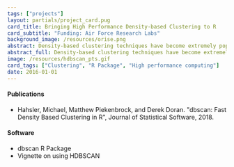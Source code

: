 ```yaml
---
tags: ["projects"]
layout: partials/project_card.pug
card_title: Bringing High Performance Density-based Clustering to R
card_subtitle: "Funding: Air Force Research Labs"
background_image: /resources/orise.png
abstract: Density-based clustering techniques have become extremely popular in the past decade. It's often conjectured that the reason for the success of these methods is due to their ability of identify 'natural groups' in data. These groups are often non-convex (in terms of shape), deviating the typical premise of 'minimal variance' that underlies parametric, model-based approaches, and often appear in very large data sets. As the era of 'Big Data' continues to rise in popularity, it seems that typical notions having access to scalable, easy-to-use, and scalable implementations of these density-based methods is paramount. In this research effort, we provide fast, state-of-the-art density-based algorithms in the form of an open-source package in R. We also provide several related density-based clustering tools to help bring make state of the art density-based clustering accessible to people with large, computationally difficult problems.
abstract_full: Density-based clustering techniques have become extremely popular in the past decade. It's often conjectured that the reason for the success of these methods is due to their ability of identify 'natural groups' in data. These groups are often non-convex (in terms of shape), deviating the typical premise of 'minimal variance' that underlies parametric, model-based approaches, and often appear in very large data sets. As the era of 'Big Data' continues to rise in popularity, it seems that typical notions having access to scalable, easy-to-use, and scalable implementations of these density-based methods is paramount. In this research effort, we provide fast, state-of-the-art density-based algorithms in the form of an open-source package in R. We also provide several related density-based clustering tools to help bring make state of the art density-based clustering accessible to people with large, computationally difficult problems.
image: /resources/hdbscan_pts.gif
card_tags: ["Clustering", "R Package", "High performance computing"]
date: 2016-01-01
---
```



<div class="flex items-center px-2 py-1 bg-gray-100">
  <h4 class="font-bold bg-gray-100"> Publications </h4>
</div>
<div class="p-2 overflow-auto px-4 py-2 bg-white-100">  
  <ul class="lisc-desc text-sm space-y-2">
    <li> Hahsler, Michael, Matthew Piekenbrock, and Derek Doran. "dbscan: Fast Density Based Clustering in R", Journal of Statistical Software, 2018. </li> 
  </ul>
</div>

<div class="flex items-center px-2 py-1 bg-gray-100">
  <h4 class="font-bold bg-gray-100"> Software </h4>
</div>
<div class="p-2 overflow-auto px-4 py-2 bg-white-100">  
  <ul class="lisc-desc text-sm space-y-2">
    <li> dbscan R Package </li> 
    <li> Vignette on using HDBSCAN </li>
  </ul>
</div>